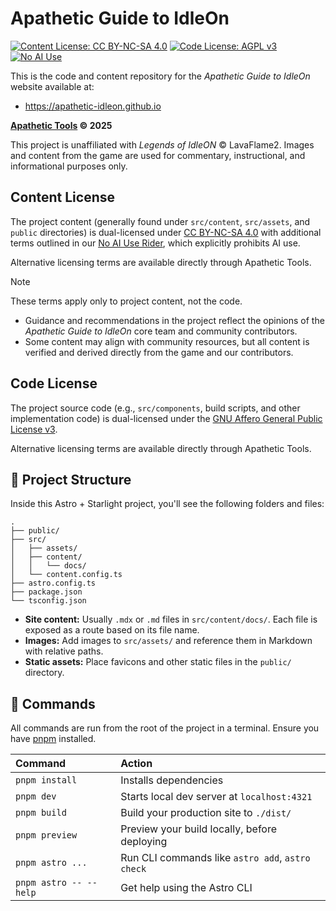 # Apathetic Guide to IdleOn

[![Content License: CC BY-NC-SA 4.0](https://img.shields.io/badge/Content%20License-CC%20BY--NC--SA%204.0-lightgrey)](LICENSE)
[![Code License: AGPL v3](https://img.shields.io/badge/Code%20License-AGPL%20v3-lightgrey)](LICENSE-CODE)
[![No AI Use](https://img.shields.io/badge/No%20AI%20Use-Yes-red)](LICENSE-NOAI-CONTENT)

This is the code and content repository for the *Apathetic Guide to IdleOn* website available at:

- https://apathetic-idleon.github.io

**[Apathetic Tools](https://github.com/apathetic-tools) © 2025**

This project is unaffiliated with *Legends of IdleON* © LavaFlame2. Images and content from the game are used for commentary, instructional, and informational purposes only.

## Content License

The project content (generally found under `src/content`, `src/assets`, and `public` directories) is dual-licensed under [CC BY-NC-SA 4.0](LICENSE) with additional terms outlined in our [No AI Use Rider](LICENSE-NOAI-CONTENT), which explicitly prohibits AI use.  

Alternative licensing terms are available directly through Apathetic Tools.  

> [!NOTE]
> These terms apply only to project content, not the code.
> - Guidance and recommendations in the project reflect the opinions of the *Apathetic Guide to IdleOn* core team and community contributors.  
> - Some content may align with community resources, but all content is verified and derived directly from the game and our contributors.

## Code License

The project source code (e.g., `src/components`, build scripts, and other implementation code) is dual-licensed under the [GNU Affero General Public License v3](LICENSE-CODE).

Alternative licensing terms are available directly through Apathetic Tools.  

## 🚀 Project Structure

Inside this Astro + Starlight project, you'll see the following folders and files:

```
.
├── public/
├── src/
│   ├── assets/
│   ├── content/
│   │   └── docs/
│   └── content.config.ts
├── astro.config.ts
├── package.json
└── tsconfig.json
```

- **Site content:** Usually `.mdx` or `.md` files in `src/content/docs/`. Each file is exposed as a route based on its file name.  
- **Images:** Add images to `src/assets/` and reference them in Markdown with relative paths.  
- **Static assets:** Place favicons and other static files in the `public/` directory.

## 🧞 Commands

All commands are run from the root of the project in a terminal. Ensure you have [pnpm](https://pnpm.io/) installed.

| Command                | Action                                           |
| :--------------------- | :----------------------------------------------- |
| `pnpm install`         | Installs dependencies                            |
| `pnpm dev`             | Starts local dev server at `localhost:4321`      |
| `pnpm build`           | Build your production site to `./dist/`          |
| `pnpm preview`         | Preview your build locally, before deploying     |
| `pnpm astro ...`       | Run CLI commands like `astro add`, `astro check` |
| `pnpm astro -- --help` | Get help using the Astro CLI                     |
